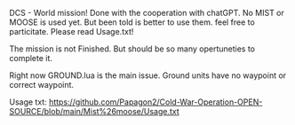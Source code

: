 DCS - World mission!
Done with the cooperation with chatGPT.
No MIST or MOOSE is used yet. But been told is better to use them. feel free to particitate.
Please read Usage.txt!

The mission is not Finished. But should be so many opertuneties to complete it.


Right now GROUND.lua is the main issue. Ground units have no waypoint or correct waypoint.


Usage txt: https://github.com/Papagon2/Cold-War-Operation-OPEN-SOURCE/blob/main/Mist%26moose/Usage.txt

